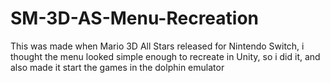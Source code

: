# SM-3D-AS-Menu-Recreation
 
This was made when Mario 3D All Stars released for Nintendo Switch, i thought the menu looked simple enough to recreate in Unity, so i did it, and also made it start the games in the dolphin emulator
